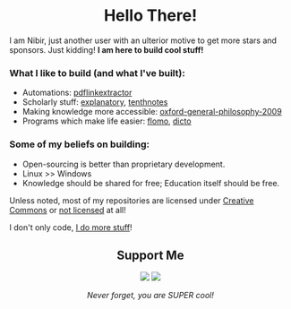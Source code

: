 
<h1 align="center">
Hello There!
</h1>

I am Nibir, just another user with an ulterior motive to get more stars and sponsors. Just kidding! **I am here to build cool stuff!** 

### What I like to build (and what I've built):
- Automations: [pdflinkextractor](https://github.com/moiSentineL/pdflinkextractor)
- Scholarly stuff: [explanatory](https://github.com/moiSentineL/explanatory), [tenthnotes](https://github.com/moiSentineL/tenthnotes)
- Making knowledge more accessible: [oxford-general-philosophy-2009](https://github.com/moiSentineL/oxford-general-philosophy-2009)
- Programs which make life easier: [flomo](https://github.com/moiSentineL/flomo), [dicto](https://github.com/moiSentineL/dicto)

### Some of my beliefs on building:
- Open-sourcing is better than proprietary development.
- Linux >> Windows
- Knowledge should be shared for free; Education itself should be free.

Unless noted, most of my repositories are licensed under [Creative Commons](https://creativecommons.org/) or [not licensed](https://unlicense.org/) at all! 

I don't only code, [I do more stuff](https://nibirsan.org/)! 

<div align="center">
<h2>Support Me</h2>
<a href="https://buymeacoffee.com/nibirsan"><img src="https://img.shields.io/badge/-buy_me_a%C2%A0coffee-gray?logo=buy-me-a-coffee"></a>
<a href="https://run.nibirsan.org/support"><img src="https://img.shields.io/badge/-buy_me_a%C2%A0chai_(UPI)-63452c?logo=mocha&logoColor=f5f5f5"></a>
<p><em>Never forget, you are SUPER cool!</em></p>
</div>
